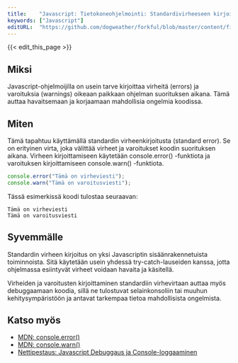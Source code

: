 ```yaml
---
title:    "Javascript: Tietokoneohjelmointi: Standardivirheeseen kirjoittaminen"
keywords: ["Javascript"]
editURL:  "https://github.com/dogweather/forkful/blob/master/content/fi/javascript/writing-to-standard-error.md"
---
```


{{< edit_this_page >}}

## Miksi

Javascript-ohjelmoijilla on usein tarve kirjoittaa virheitä (errors) ja varoituksia (warnings) oikeaan paikkaan ohjelman suorituksen aikana. Tämä auttaa havaitsemaan ja korjaamaan mahdollisia ongelmia koodissa.

## Miten

Tämä tapahtuu käyttämällä standardin virheenkirjoitusta (standard error). Se on erityinen virta, joka välittää virheet ja varoitukset koodin suorituksen aikana. Virheen kirjoittamiseen käytetään console.error() -funktiota ja varoituksen kirjoittamiseen console.warn() -funktiota.

```Javascript
console.error("Tämä on virheviesti");
console.warn("Tämä on varoitusviesti");
```

Tässä esimerkissä koodi tulostaa seuraavan:

```
Tämä on virheviesti
Tämä on varoitusviesti
```

## Syvemmälle

Standardin virheen kirjoitus on yksi Javascriptin sisäänrakennetuista toiminnoista. Sitä käytetään usein yhdessä try-catch-lauseiden kanssa, jotta ohjelmassa esiintyvät virheet voidaan havaita ja käsitellä.

Virheiden ja varoitusten kirjoittaminen standardiin virhevirtaan auttaa myös debuggaamaan koodia, sillä ne tulostuvat selainkonsoliin tai muuhun kehitysympäristöön ja antavat tarkempaa tietoa mahdollisista ongelmista.

## Katso myös

- [MDN: console.error()](https://developer.mozilla.org/en-US/docs/Web/API/Console/error)
- [MDN: console.warn()](https://developer.mozilla.org/en-US/docs/Web/API/Console/warn)
- [Nettipestaus: Javascript Debuggaus ja Console-loggaaminen](https://www.nettipestaus.fi/javascript-debuggaus-ja-console-loggaaminen/)